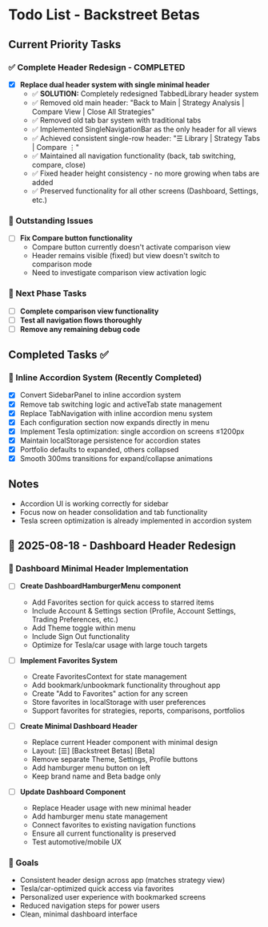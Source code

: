 # Todo List - Backstreet Betas

## Current Priority Tasks

### ✅ Complete Header Redesign - COMPLETED
- [x] **Replace dual header system with single minimal header**
  - ✅ **SOLUTION:** Completely redesigned TabbedLibrary header system
  - ✅ Removed old main header: "Back to Main | Strategy Analysis | Compare View | Close All Strategies"
  - ✅ Removed old tab bar system with traditional tabs
  - ✅ Implemented SingleNavigationBar as the only header for all views
  - ✅ Achieved consistent single-row header: "☰ Library | Strategy Tabs | Compare ⋮"
  - ✅ Maintained all navigation functionality (back, tab switching, compare, close)
  - ✅ Fixed header height consistency - no more growing when tabs are added
  - ✅ Preserved functionality for all other screens (Dashboard, Settings, etc.)

### 🔄 Outstanding Issues
- [ ] **Fix Compare button functionality**
  - Compare button currently doesn't activate comparison view
  - Header remains visible (fixed) but view doesn't switch to comparison mode
  - Need to investigate comparison view activation logic

### 🎯 Next Phase Tasks
- [ ] **Complete comparison view functionality**
- [ ] **Test all navigation flows thoroughly**
- [ ] **Remove any remaining debug code**

## Completed Tasks ✅

### 📱 Inline Accordion System (Recently Completed)
- [x] Convert SidebarPanel to inline accordion system
- [x] Remove tab switching logic and activeTab state management
- [x] Replace TabNavigation with inline accordion menu system
- [x] Each configuration section now expands directly in menu
- [x] Implement Tesla optimization: single accordion on screens ≤1200px
- [x] Maintain localStorage persistence for accordion states
- [x] Portfolio defaults to expanded, others collapsed
- [x] Smooth 300ms transitions for expand/collapse animations

## Notes
- Accordion UI is working correctly for sidebar
- Focus now on header consolidation and tab functionality
- Tesla screen optimization is already implemented in accordion system

## 📅 2025-08-18 - Dashboard Header Redesign

### 🎯 Dashboard Minimal Header Implementation
- [ ] **Create DashboardHamburgerMenu component**
  - Add Favorites section for quick access to starred items
  - Include Account & Settings section (Profile, Account Settings, Trading Preferences, etc.)
  - Add Theme toggle within menu
  - Include Sign Out functionality
  - Optimize for Tesla/car usage with large touch targets

- [ ] **Implement Favorites System**
  - Create FavoritesContext for state management
  - Add bookmark/unbookmark functionality throughout app
  - Create "Add to Favorites" action for any screen
  - Store favorites in localStorage with user preferences
  - Support favorites for strategies, reports, comparisons, portfolios

- [ ] **Create Minimal Dashboard Header**
  - Replace current Header component with minimal design
  - Layout: [☰] [Backstreet Betas] [Beta]
  - Remove separate Theme, Settings, Profile buttons
  - Add hamburger menu button on left
  - Keep brand name and Beta badge only

- [ ] **Update Dashboard Component**
  - Replace Header usage with new minimal header
  - Add hamburger menu state management
  - Connect favorites to existing navigation functions
  - Ensure all current functionality is preserved
  - Test automotive/mobile UX

### 🎯 Goals
- Consistent header design across app (matches strategy view)
- Tesla/car-optimized quick access via favorites
- Personalized user experience with bookmarked screens
- Reduced navigation steps for power users
- Clean, minimal dashboard interface